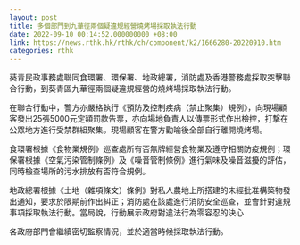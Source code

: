 ```yaml
---
layout: post
title: 多個部門到九華徑兩個疑違規經營燒烤場採取執法行動
date: 2022-09-10 00:14:52.000000000 +08:00
link: https://news.rthk.hk/rthk/ch/component/k2/1666280-20220910.htm
categories: rthk
---
```


葵青民政事務處聯同食環署、環保署、地政總署，消防處及香港警務處採取突擊聯合行動，到葵青區九華徑兩個疑違規經營的燒烤場採取執法行動。

在聯合行動中，警方亦嚴格執行《預防及控制疾病（禁止聚集）規例》，向現場顧客發出25張5000元定額罰款告票，亦向場地負責人以傳票形式作出檢控，打撃在公眾地方進行受禁群組聚集。現場顧客在警方勸喻後全部自行離開燒烤場。

食環署根據《食物業規例》巡查處所有否無牌經營食物業及遵守相關防疫規例；環保署根據《空氣污染管制條例》及《噪音管制條例》進行氣味及噪音滋擾的評估，同時檢查場所的污水排放有否符合規例。

地政總署根據《土地（雜項條文）條例》對私人農地上所搭建的未經批准構築物發出通知，要求於限期前作出糾正；消防處在該處進行消防安全巡查，並會針對違規事項採取執法行動。當局說，行動展示政府對違法行為零容忍的決心

各政府部門會繼續密切監察情況，並於適當時候採取執法行動。
